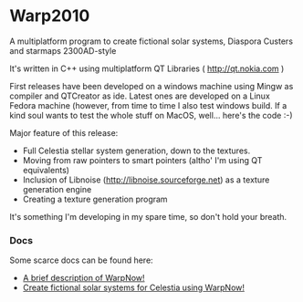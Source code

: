 Warp2010
========

A multiplatform program to create fictional solar systems, Diaspora Custers and starmaps 2300AD-style

It's written in C++ using multiplatform QT Libraries ( http://qt.nokia.com ) 

First releases have been developed on a windows machine using Mingw as compiler and QTCreator as ide. Latest ones are developed on a Linux Fedora machine (however, from time to time I also test windows build. If a kind soul wants to test the whole stuff on MacOS, well... here's the code :-) 

Major feature of this release:

* Full Celestia stellar system generation, down to the textures.
* Moving from raw pointers to smart pointers (altho' I'm using QT equivalents)
* Inclusion of Libnoise (http://libnoise.sourceforge.net) as a texture generation engine
* Creating a texture generation program

It's something I'm developing in my spare time, so don't hold your breath. 

### Docs

Some scarce docs can be found here:

* [A brief description of WarpNow!](./warpnow.md)
* [Create fictional solar systems for Celestia using WarpNow!](./docs/celestia/celestia-tutorial.md)
